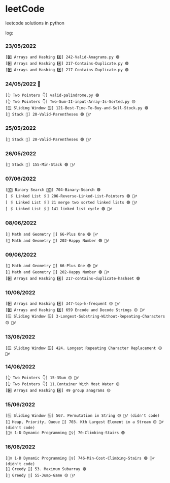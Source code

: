 # leetCode
leetcode solutions in python 

log:

### 23/05/2022
    [#️⃣ Arrays and Hashing #️⃣] 242-Valid-Anagrams.py 🟢
    [#️⃣ Arrays and Hashing #️⃣] 217-Contains-Duplicate.py 🟢
    [#️⃣ Arrays and Hashing #️⃣] 217-Contains-Duplicate.py 🟢

### 24/05/2022 🥞
    [👆 Two Pointers 👇] valid-palindrome.py 🟢
    [👆 Two Pointers 👇] Two-Sum-II-input-Array-Is-Sorted.py 🟡
    [🪟 Sliding Window 🪟] 121-Best-Time-To-Buy-and-Sell-Stock.py 🟢
    [🥞 Stack 🥞] 20-Valid-Parentheses 🟢 🤷‍♂️

### 25/05/2022
    [🥞 Stack 🥞] 20-Valid-Parentheses 🟢 🤷‍♂️ 

### 26/05/2022
    [🥞 Stack 🥞] 155-Min-Stack 🟢 🤷‍♂️

### 07/06/2022
    [🔟 Binary Search 🔟] 704-Binary-Search 🟢
    [ 🖇 Linked List 🖇] 206-Reverse-Linked-List-Pointers 🟢 🤷‍♂️
    [ 🖇 Linked List 🖇] 21 merge two sorted linked lists 🟢 🤷‍♂️
    [ 🖇 Linked List 🖇] 141 linked list cycle 🟢 🤷‍♂️

### 08/06/2022
    [🧮 Math and Geometry 🧮] 66-Plus One 🟢 🤷‍♂️
    [🧮 Math and Geometry 🧮] 202-Happy Number 🟢 🤷‍♂️

### 09/06/2022
    [🧮 Math and Geometry 🧮] 66-Plus One 🟢 🤷‍♂️
    [🧮 Math and Geometry 🧮] 202-Happy Number 🟢 🤷‍♂️
    [#️⃣ Arrays and Hashing #️⃣] 217-contains-duplicate-hashset 🟢

### 10/06/2022
    [#️⃣ Arrays and Hashing #️⃣] 347-top-k-frequent 🟡 🤷‍♂️
    [#️⃣ Arrays and Hashing #️⃣] 659 Encode and Decode Strings 🟡 🤷‍♂️
    [🪟 Sliding Window 🪟] 3-Longest-Substring-Without-Repeating-Characters 🟡 🤷‍♂️ 

### 13/06/2022
    [🪟 Sliding Window 🪟] 424. Longest Repeating Character Replacement 🟡 🤷‍♂️

### 14/06/2022
    [👆 Two Pointers 👇] 15-3Sum 🟡 🤷‍♂️
    [👆 Two Pointers 👇] 11.Container With Most Water 🟡 
    [#️⃣ Arrays and Hashing #️⃣] 49 group anagrams 🟡 

### 15/06/2022
    [🪟 Sliding Window 🪟] 567. Permutation in String 🟡 🤷‍♂️ (didn't code)
    [🙋 Heap, Priority, Queue 🙋] 703. Kth Largest Element in a Stream 🟡 🤷‍♂️ (didn't code)
    [🤸‍♀️ 1-D Dynamic Programming 🤸‍♀️] 70-Climbing-Stairs 🟢 

### 16/06/2022
    [🤸‍♀️ 1-D Dynamic Programming 🤸‍♀️] 746-Min-Cost-Climbing-Stairs 🟢 🤷‍♂️ (didn't code)
    [🤑 Greedy 🤑] 53. Maximum Subarray 🟢 
    [🤑 Greedy 🤑] 55-Jump-Game 🟡 🤷‍♂️
       



